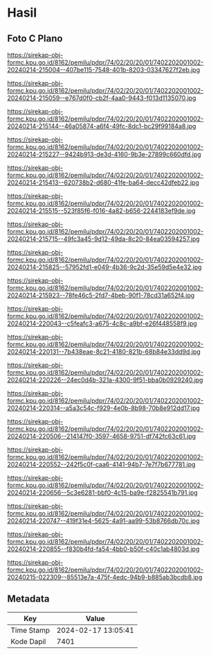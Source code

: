 # Hasil

## Foto C Plano

https://sirekap-obj-formc.kpu.go.id/8162/pemilu/pdpr/74/02/20/20/01/7402202001002-20240214-215004--407be115-7548-401b-8203-03347627f2eb.jpg

https://sirekap-obj-formc.kpu.go.id/8162/pemilu/pdpr/74/02/20/20/01/7402202001002-20240214-215059--e767d0f0-cb2f-4aa0-9443-f013d1135070.jpg

https://sirekap-obj-formc.kpu.go.id/8162/pemilu/pdpr/74/02/20/20/01/7402202001002-20240214-215144--46a05874-a6f4-49fc-8dc1-bc29f99184a8.jpg

https://sirekap-obj-formc.kpu.go.id/8162/pemilu/pdpr/74/02/20/20/01/7402202001002-20240214-215227--9424b913-de3d-4160-9b3e-27899c660dfd.jpg

https://sirekap-obj-formc.kpu.go.id/8162/pemilu/pdpr/74/02/20/20/01/7402202001002-20240214-215413--620738b2-d680-41fe-ba64-decc42dfeb22.jpg

https://sirekap-obj-formc.kpu.go.id/8162/pemilu/pdpr/74/02/20/20/01/7402202001002-20240214-215515--523f85f6-f016-4a82-b656-2244183ef9de.jpg

https://sirekap-obj-formc.kpu.go.id/8162/pemilu/pdpr/74/02/20/20/01/7402202001002-20240214-215715--49fc3a45-9d12-49da-8c20-84ea03594257.jpg

https://sirekap-obj-formc.kpu.go.id/8162/pemilu/pdpr/74/02/20/20/01/7402202001002-20240214-215825--57952fd1-e049-4b36-9c2d-35e59d5e4e32.jpg

https://sirekap-obj-formc.kpu.go.id/8162/pemilu/pdpr/74/02/20/20/01/7402202001002-20240214-215923--78fe46c5-2fd7-4beb-90f1-78cd31a652f4.jpg

https://sirekap-obj-formc.kpu.go.id/8162/pemilu/pdpr/74/02/20/20/01/7402202001002-20240214-220043--c5feafc3-a675-4c8c-a9bf-e26f448558f9.jpg

https://sirekap-obj-formc.kpu.go.id/8162/pemilu/pdpr/74/02/20/20/01/7402202001002-20240214-220131--7b438eae-8c21-4180-821b-68b84e33dd9d.jpg

https://sirekap-obj-formc.kpu.go.id/8162/pemilu/pdpr/74/02/20/20/01/7402202001002-20240214-220226--24ec0d4b-321a-4300-9f51-bba0b0929240.jpg

https://sirekap-obj-formc.kpu.go.id/8162/pemilu/pdpr/74/02/20/20/01/7402202001002-20240214-220314--a5a3c54c-f929-4e0b-8b98-70b8e912dd17.jpg

https://sirekap-obj-formc.kpu.go.id/8162/pemilu/pdpr/74/02/20/20/01/7402202001002-20240214-220506--214147f0-3597-4658-9751-df742fc63c61.jpg

https://sirekap-obj-formc.kpu.go.id/8162/pemilu/pdpr/74/02/20/20/01/7402202001002-20240214-220552--242f5c0f-caa6-4141-94b7-7e7f7b677781.jpg

https://sirekap-obj-formc.kpu.go.id/8162/pemilu/pdpr/74/02/20/20/01/7402202001002-20240214-220656--5c3e6281-bbf0-4c15-ba9e-f2825541b791.jpg

https://sirekap-obj-formc.kpu.go.id/8162/pemilu/pdpr/74/02/20/20/01/7402202001002-20240214-220747--419f31e4-5625-4a91-aa99-53b8766db70c.jpg

https://sirekap-obj-formc.kpu.go.id/8162/pemilu/pdpr/74/02/20/20/01/7402202001002-20240214-220855--f830b4fd-fa54-4bb0-b50f-c40c1ab4803d.jpg

https://sirekap-obj-formc.kpu.go.id/8162/pemilu/pdpr/74/02/20/20/01/7402202001002-20240215-022309--85513e7a-475f-4edc-94b9-b885ab3bcdb8.jpg


## Metadata

| Key        | Value               |
| ---------- | ------------------- |
| Time Stamp | 2024-02-17 13:05:41 |
| Kode Dapil | 7401                |



